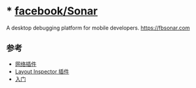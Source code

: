 # * [facebook/Sonar](https://github.com/facebook/Sonar)

A desktop debugging platform for mobile developers. https://fbsonar.com

## 参考

* [网络插件](https://fbsonar.com/docs/network-plugin.html)
* [Layout Inspector 插件](https://fbsonar.com/docs/layout-plugin.html)
* [入门](https://fbsonar.com/docs/getting-started.html)
